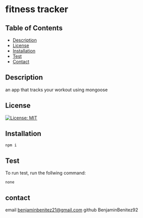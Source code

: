 # fitness tracker

 ## Table of Contents 
* [Description](#description)
* [License](#license)
* [Installation](#installation)
* [Test](#test)
* [Contact](#contact)

## Description
an app that tracks your workout using mongoose 

## License 
[![License: MIT](https://img.shields.io/badge/License-MIT-yellow.svg)](https://opensource.org/licenses/MIT)


## Installation 
```
npm i
```
## Test 
To run test, run the follwing command:
```
none 
```
## contact
email benjaminbenitez21@gmail.com
github BenjaminBenitez92

